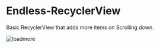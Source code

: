 # Endless-RecyclerView
Basic RecyclerView that adds more items on Scrolling down.

![loadmore](https://cloud.githubusercontent.com/assets/10468224/17838051/e99a4e1a-67dc-11e6-822a-8422ef865de5.jpg)


